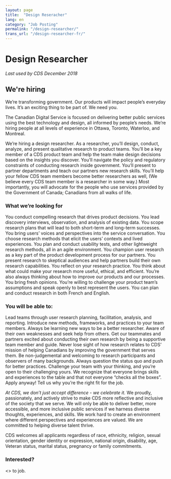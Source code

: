 ```yaml
---
layout: page
title:  "Design Reseracher"
lang: en
category: "Job Posting"
permalink: "/design-researcher/"
trans_url: "/design-researcher-fr/"
---
```


# Design Researcher
_Last used by CDS December 2018_
## We're hiring
We’re transforming government. Our products will impact people’s everyday lives. It’s an exciting thing to be part of. We need you.

The Canadian Digital Service is focused on delivering better public services using the best technology and design, all informed by people’s needs. We’re hiring people at all levels of experience in Ottawa, Toronto, Waterloo, and Montreal.

We’re hiring a design researcher. As a researcher, you’ll design, conduct, analyze, and present qualitative research to product teams. You’ll be a key member of a CDS product team and help the team make design decisions based on the insights you discover. You’ll navigate the policy and regulatory constraints of conducting research inside government. You’ll present to partner departments and teach our partners new research skills. You’ll help your fellow CDS team members become better researchers as well, (We believe every CDS team member is a researcher in some way.) Most importantly, you will advocate for the people who use services provided by the Government of Canada; Canadians from all walks of life.

### What we’re looking for
You conduct compelling research that drives product decisions. You lead discovery interviews, observation, and analysis of existing data. You scope research plans that will lead to both short-term and long-term successes.
You bring users’ voices and perspectives into the service conversation. You choose research methods that elicit the users’ contexts and lived experiences.
You plan and conduct usability tests, and other lightweight research methods, all in an agile environment.
You champion user research as a key part of the product development process for our partners. You present research to skeptical audiences and help partners build their own research capabilities.
You reflect on your research practice. You think about what could make your research more useful, ethical, and efficient. You’re also always thinking about how to improve our products and our processes.
You bring fresh opinions. You’re willing to challenge your product team’s assumptions and speak openly to best represent the users.
You can plan and conduct research in both French and English.
### You will be able to:
Lead teams through user research planning, facilitation, analysis, and reporting.
Introduce new methods, frameworks, and practices to your team members.
Always be learning new ways to be a better researcher. Aware of their own weaknesses and seek help from others.
Get our teammates and partners excited about conducting their own research by being a supportive team member and guide.
Never lose sight of how research relates to CDS’ mission of helping Canadians by improving the government that serves them.
Be non-judgemental and welcoming to research participants and observers of many backgrounds.
Always question the status quo and push for better practices.
Challenge your team with your thinking, and you’re open to their challenging yours.
We recognize that everyone brings skills and experiences to the table and that not everyone “checks all the boxes”. Apply anyway! Tell us why you’re the right fit for the job.

_At CDS, we don’t just accept difference - we celebrate it._
We proudly, passionately, and actively strive to make CDS more reflective and inclusive of the society that we serve. We will only be able to deliver better, more accessible, and more inclusive public services if we harness diverse thoughts, experiences, and skills. We work hard to create an environment where different perspectives and experiences are valued. We are committed to helping diverse talent thrive.

CDS welcomes all applicants regardless of race, ethnicity, religion, sexual orientation, gender identity or expression, national origin, disability, age, Veteran status, marital status, pregnancy or family commitments.

### Interested?
<<LINK>> to job.
